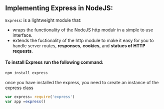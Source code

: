 ## Implementing Express in NodeJS:

`Express`: is a lightweight module that:
 - wraps the functionality of the NodeJS http modulr in a simple to use interface.
 - extends the fuctionality of the http module to make it easy for you to handle server routes, **responses**, **cookies**, and **statues of HTTP requests**.

  #### To install Express run the following command:
  ```javascript
 npm install express
```
once you have installed the express, you need to create an instance of the express class

```javascript
var express= require('express')
var app =express()
```
